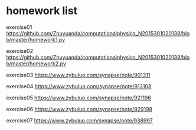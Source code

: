 # homework list
exercise01 https://github.com/Zhuyuanda/computationalphysics_N2015301020138/blob/master/homework1.py

exercise02 https://github.com/Zhuyuanda/computationalphysics_N2015301020138/blob/master/homework2.py

exercise03 https://www.zybuluo.com/synapse/note/901311

exercise04 https://www.zybuluo.com/synapse/note/913108

exercise05 https://www.zybuluo.com/synapse/note/921196

exercise06 https://www.zybuluo.com/synapse/note/929198

exercise07 https://www.zybuluo.com/synapse/note/938997
